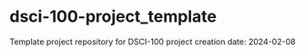 # dsci-100-project_template
Template project repository for DSCI-100
project creation date: 2024-02-08
